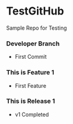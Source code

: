 # TestGitHub
Sample Repo for Testing

### Developer Branch
- First Commit

### This is Feature 1
- First Feature

### This is Release 1
- v1 Completed